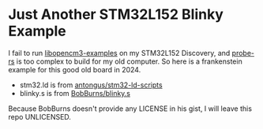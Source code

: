 # Just Another STM32L152 Blinky Example

I fail to run [libopencm3-examples](https://github.com/libopencm3/libopencm3-examples/tree/master/examples/stm32/l1) on my STM32L152 Discovery, and [probe-rs](https://github.com/probe-rs/probe-rs) is too complex to build for my old computer. So here is a frankenstein example for this good old board in 2024.

- stm32.ld is from [antongus/stm32-ld-scripts](https://github.com/antongus/stm32-ld-scripts/tree/master)
- blinky.s is from [BobBurns/blinky.s](https://gist.github.com/BobBurns/bb601d3432650073a8b4)

Because BobBurns doesn't provide any LICENSE in his gist, I will leave this repo UNLICENSED.

